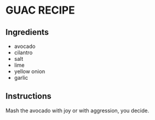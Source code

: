 # GUAC RECIPE
## Ingredients
- avocado
- cilantro
- salt
- lime
- yellow onion
- garlic

## Instructions
Mash the avocado with joy or with aggression, you decide.
